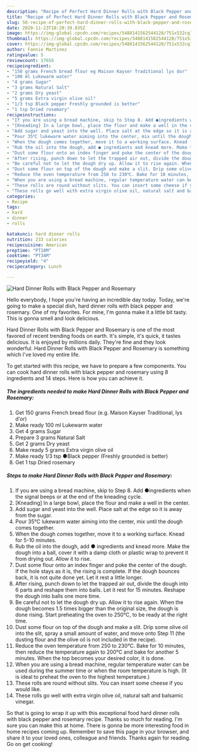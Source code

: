 ```yaml
---
description: "Recipe of Perfect Hard Dinner Rolls with Black Pepper and Rosemary"
title: "Recipe of Perfect Hard Dinner Rolls with Black Pepper and Rosemary"
slug: 56-recipe-of-perfect-hard-dinner-rolls-with-black-pepper-and-rosemary
date: 2020-11-23T10:20:39.835Z
image: https://img-global.cpcdn.com/recipes/5488141562544128/751x532cq70/hard-dinner-rolls-with-black-pepper-and-rosemary-recipe-main-photo.jpg
thumbnail: https://img-global.cpcdn.com/recipes/5488141562544128/751x532cq70/hard-dinner-rolls-with-black-pepper-and-rosemary-recipe-main-photo.jpg
cover: https://img-global.cpcdn.com/recipes/5488141562544128/751x532cq70/hard-dinner-rolls-with-black-pepper-and-rosemary-recipe-main-photo.jpg
author: Fannie Martinez
ratingvalue: 5
reviewcount: 17656
recipeingredient:
- "150 grams French bread flour eg Maison Kayser Traditional lys dor"
- "100 ml Lukewarm water"
- "4 grams Sugar"
- "3 grams Natural Salt"
- "2 grams Dry yeast"
- "5 grams Extra virgin olive oil"
- "1/3 tsp Black pepper Freshly grounded is better"
- "1 tsp Dried rosemary"
recipeinstructions:
- "If you are using a bread machine, skip to Step 8. Add ●ingredients when the signal beeps or at the end of the kneading cycle."
- "[Kneading] In a large bowl, place the flour and make a well in the center."
- "Add sugar and yeast into the well. Place salt at the edge so it is away from the sugar."
- "Pour 35℃ lukewarm water aiming into the center, mix until the dough comes together."
- "When the dough comes together, move it to a working surface. Knead for 5-10 minutes."
- "Rub the oil into the dough, add ● ingredients and knead more. Make the dough into a ball, cover it with a damp cloth or plastic wrap to prevent it from drying out. Allow it to rise."
- "Dust some flour onto an index finger and poke the center of the dough. If the hole stays as it is, the rising is complete. If the dough bounces back, it is not quite done yet. Let it rest a little longer."
- "After rising, punch down to let the trapped air out, divide the dough into 6 parts and reshape them into balls. Let it rest for 15 minutes. Reshape the dough into balls one more time."
- "Be careful not to let the dough dry up. Allow it to rise again. When the dough becomes 1.5 times bigger than the original size, the dough is done rising. Start preheating the oven to 250℃, to be ready at the right time."
- "Dust some flour on top of the dough and make a slit. Drip some olive oil into the slit, spray a small amount of water, and move onto Step 11 (the dusting flour and the olive oil is not included in the recipe)."
- "Reduce the oven temperature from 250 to 230℃. Bake for 10 minutes, then reduce the temperature again to 200℃ and bake for another 5 minutes. When the top becomes your desired color, it is done."
- "When you are using a bread machine, regular temperature water can be used during the summer time or when the room temperature is high. (It is ideal to preheat the oven to the highest temperature.)"
- "These rolls are round without slits. You can insert some cheese if you would like."
- "These rolls go well with extra virgin olive oil, natural salt and balsamic vinegar."
categories:
- Recipe
tags:
- hard
- dinner
- rolls

katakunci: hard dinner rolls 
nutrition: 233 calories
recipecuisine: American
preptime: "PT18M"
cooktime: "PT34M"
recipeyield: "4"
recipecategory: Lunch

---
```



![Hard Dinner Rolls with Black Pepper and Rosemary](https://img-global.cpcdn.com/recipes/5488141562544128/751x532cq70/hard-dinner-rolls-with-black-pepper-and-rosemary-recipe-main-photo.jpg)

Hello everybody, I hope you're having an incredible day today. Today, we're going to make a special dish, hard dinner rolls with black pepper and rosemary. One of my favorites. For mine, I'm gonna make it a little bit tasty. This is gonna smell and look delicious.

Hard Dinner Rolls with Black Pepper and Rosemary is one of the most favored of recent trending foods on earth. It's simple, it's quick, it tastes delicious. It is enjoyed by millions daily. They're fine and they look wonderful. Hard Dinner Rolls with Black Pepper and Rosemary is something which I've loved my entire life.




To get started with this recipe, we have to prepare a few components. You can cook hard dinner rolls with black pepper and rosemary using 8 ingredients and 14 steps. Here is how you can achieve it.

<!--inarticleads1-->

##### The ingredients needed to make Hard Dinner Rolls with Black Pepper and Rosemary:

1. Get 150 grams French bread flour (e.g. Maison Kayser Traditional, lys d&#39;or)
1. Make ready 100 ml Lukewarm water
1. Get 4 grams Sugar
1. Prepare 3 grams Natural Salt
1. Get 2 grams Dry yeast
1. Make ready 5 grams Extra virgin olive oil
1. Make ready 1/3 tsp ●Black pepper (Freshly grounded is better)
1. Get 1 tsp Dried rosemary




<!--inarticleads2-->

##### Steps to make Hard Dinner Rolls with Black Pepper and Rosemary:

1. If you are using a bread machine, skip to Step 8. Add ●ingredients when the signal beeps or at the end of the kneading cycle.
1. [Kneading] In a large bowl, place the flour and make a well in the center.
1. Add sugar and yeast into the well. Place salt at the edge so it is away from the sugar.
1. Pour 35℃ lukewarm water aiming into the center, mix until the dough comes together.
1. When the dough comes together, move it to a working surface. Knead for 5-10 minutes.
1. Rub the oil into the dough, add ● ingredients and knead more. Make the dough into a ball, cover it with a damp cloth or plastic wrap to prevent it from drying out. Allow it to rise.
1. Dust some flour onto an index finger and poke the center of the dough. If the hole stays as it is, the rising is complete. If the dough bounces back, it is not quite done yet. Let it rest a little longer.
1. After rising, punch down to let the trapped air out, divide the dough into 6 parts and reshape them into balls. Let it rest for 15 minutes. Reshape the dough into balls one more time.
1. Be careful not to let the dough dry up. Allow it to rise again. When the dough becomes 1.5 times bigger than the original size, the dough is done rising. Start preheating the oven to 250℃, to be ready at the right time.
1. Dust some flour on top of the dough and make a slit. Drip some olive oil into the slit, spray a small amount of water, and move onto Step 11 (the dusting flour and the olive oil is not included in the recipe).
1. Reduce the oven temperature from 250 to 230℃. Bake for 10 minutes, then reduce the temperature again to 200℃ and bake for another 5 minutes. When the top becomes your desired color, it is done.
1. When you are using a bread machine, regular temperature water can be used during the summer time or when the room temperature is high. (It is ideal to preheat the oven to the highest temperature.)
1. These rolls are round without slits. You can insert some cheese if you would like.
1. These rolls go well with extra virgin olive oil, natural salt and balsamic vinegar.




So that is going to wrap it up with this exceptional food hard dinner rolls with black pepper and rosemary recipe. Thanks so much for reading. I'm sure you can make this at home. There is gonna be more interesting food in home recipes coming up. Remember to save this page in your browser, and share it to your loved ones, colleague and friends. Thanks again for reading. Go on get cooking!
